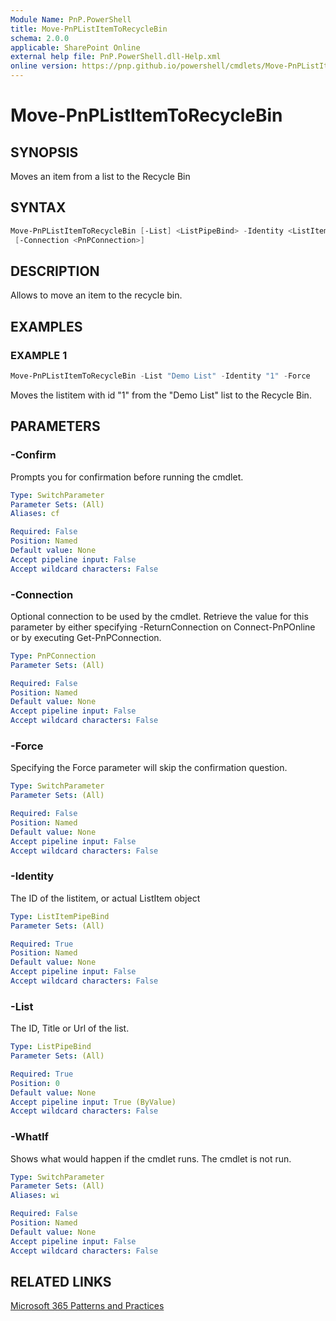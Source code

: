 ```yaml
---
Module Name: PnP.PowerShell
title: Move-PnPListItemToRecycleBin
schema: 2.0.0
applicable: SharePoint Online
external help file: PnP.PowerShell.dll-Help.xml
online version: https://pnp.github.io/powershell/cmdlets/Move-PnPListItemToRecycleBin.html
---
```

 
# Move-PnPListItemToRecycleBin

## SYNOPSIS
Moves an item from a list to the Recycle Bin

## SYNTAX

```powershell
Move-PnPListItemToRecycleBin [-List] <ListPipeBind> -Identity <ListItemPipeBind> [-Force] 
 [-Connection <PnPConnection>]   
```

## DESCRIPTION

Allows to move an item to the recycle bin.

## EXAMPLES

### EXAMPLE 1
```powershell
Move-PnPListItemToRecycleBin -List "Demo List" -Identity "1" -Force
```

Moves the listitem with id "1" from the "Demo List" list to the Recycle Bin.

## PARAMETERS

### -Confirm
Prompts you for confirmation before running the cmdlet.

```yaml
Type: SwitchParameter
Parameter Sets: (All)
Aliases: cf

Required: False
Position: Named
Default value: None
Accept pipeline input: False
Accept wildcard characters: False
```

### -Connection
Optional connection to be used by the cmdlet. Retrieve the value for this parameter by either specifying -ReturnConnection on Connect-PnPOnline or by executing Get-PnPConnection.

```yaml
Type: PnPConnection
Parameter Sets: (All)

Required: False
Position: Named
Default value: None
Accept pipeline input: False
Accept wildcard characters: False
```

### -Force
Specifying the Force parameter will skip the confirmation question.

```yaml
Type: SwitchParameter
Parameter Sets: (All)

Required: False
Position: Named
Default value: None
Accept pipeline input: False
Accept wildcard characters: False
```

### -Identity
The ID of the listitem, or actual ListItem object

```yaml
Type: ListItemPipeBind
Parameter Sets: (All)

Required: True
Position: Named
Default value: None
Accept pipeline input: False
Accept wildcard characters: False
```

### -List
The ID, Title or Url of the list.

```yaml
Type: ListPipeBind
Parameter Sets: (All)

Required: True
Position: 0
Default value: None
Accept pipeline input: True (ByValue)
Accept wildcard characters: False
```



### -WhatIf
Shows what would happen if the cmdlet runs. The cmdlet is not run.

```yaml
Type: SwitchParameter
Parameter Sets: (All)
Aliases: wi

Required: False
Position: Named
Default value: None
Accept pipeline input: False
Accept wildcard characters: False
```

## RELATED LINKS

[Microsoft 365 Patterns and Practices](https://aka.ms/m365pnp)

